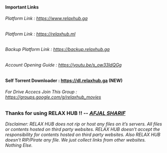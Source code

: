 #### Important Links

###### Platform Link	:   <https://www.relaxhub.ga>

###### Platform Link	:   <https://relaxhub.ml>

###### Backup Platform Link	:   <https://backup.relaxhub.ga>

###### Account Opening Guide	:   <https://youtu.be/s_ow33ldQGg>

#### Self Torrent Downloader	:   <https://dl.relaxhub.ga> (NEW)

###### For Drive Accecs Join This Group	:   <https://groups.google.com/g/relaxhub_movies>

### Thanks for using RELAX HUB !! -- [*AFJAL SHARIF*](https://m.me/afjal.shrif)

*Disclaimer: RELAX HUB does not rip or host any files on it’s servers. All files or contents hosted on third party websites. RELAX HUB doesn't accept the responsibility for contents hosted on third party websites. Also RELAX HUB doesn't RIP/Pirate any file. We just collect links from other websites. Nothing Else.*
